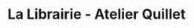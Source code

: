 ---
title: "La Librairie - Atelier Quillet"
url: /loix/la-librairie-atelier-quillet/
shop: livres
---